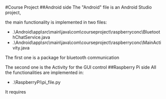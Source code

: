 #Course Project
##Android side
The "Android" file is an Android Studio project,


the main functionality is implemented in two files:


* .\Android\app\src\main\java\com\courseproject\raspberryconc\BluetoothChatService.java
* .\Android\app\src\main\java\com\courseproject\raspberryconc\MainActivity.java


The first one is a package for bluetooth communication 


The second one is the Activity for the GUI control 
##Raspberry Pi side
All the functionalities are implemented in:


* .\RaspberryPi\pi_file.py


It requires 
